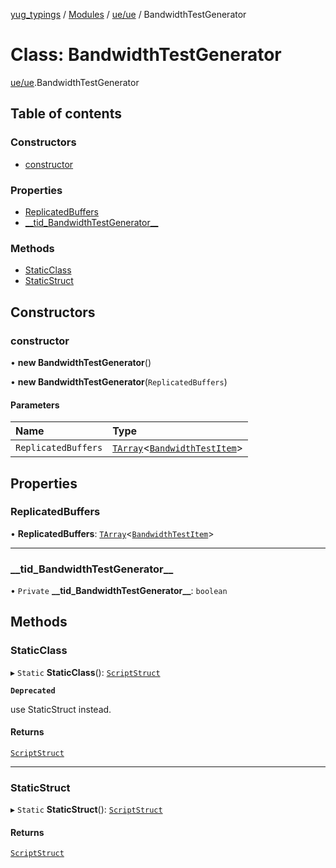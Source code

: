 [yug_typings](../README.md) / [Modules](../modules.md) / [ue/ue](../modules/ue_ue.md) / BandwidthTestGenerator

# Class: BandwidthTestGenerator

[ue/ue](../modules/ue_ue.md).BandwidthTestGenerator

## Table of contents

### Constructors

- [constructor](ue_ue.BandwidthTestGenerator.md#constructor)

### Properties

- [ReplicatedBuffers](ue_ue.BandwidthTestGenerator.md#replicatedbuffers)
- [\_\_tid\_BandwidthTestGenerator\_\_](ue_ue.BandwidthTestGenerator.md#__tid_bandwidthtestgenerator__)

### Methods

- [StaticClass](ue_ue.BandwidthTestGenerator.md#staticclass)
- [StaticStruct](ue_ue.BandwidthTestGenerator.md#staticstruct)

## Constructors

### constructor

• **new BandwidthTestGenerator**()

• **new BandwidthTestGenerator**(`ReplicatedBuffers`)

#### Parameters

| Name | Type |
| :------ | :------ |
| `ReplicatedBuffers` | [`TArray`](../interfaces/ue_puerts.TArray.md)<[`BandwidthTestItem`](ue_ue.BandwidthTestItem.md)\> |

## Properties

### ReplicatedBuffers

• **ReplicatedBuffers**: [`TArray`](../interfaces/ue_puerts.TArray.md)<[`BandwidthTestItem`](ue_ue.BandwidthTestItem.md)\>

___

### \_\_tid\_BandwidthTestGenerator\_\_

• `Private` **\_\_tid\_BandwidthTestGenerator\_\_**: `boolean`

## Methods

### StaticClass

▸ `Static` **StaticClass**(): [`ScriptStruct`](ue_ue.ScriptStruct.md)

**`Deprecated`**

use StaticStruct instead.

#### Returns

[`ScriptStruct`](ue_ue.ScriptStruct.md)

___

### StaticStruct

▸ `Static` **StaticStruct**(): [`ScriptStruct`](ue_ue.ScriptStruct.md)

#### Returns

[`ScriptStruct`](ue_ue.ScriptStruct.md)
